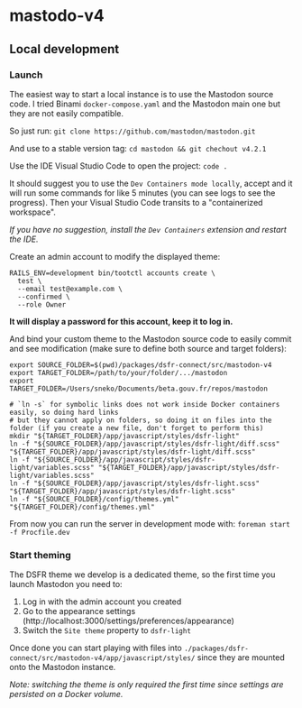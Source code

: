 # mastodo-v4

## Local development

### Launch

The easiest way to start a local instance is to use the Mastodon source code. I tried Binami `docker-compose.yaml` and the Mastodon main one but they are not easily compatible.

So just run:
`git clone https://github.com/mastodon/mastodon.git`

And use to a stable version tag:
`cd mastodon && git chechout v4.2.1`

Use the IDE Visual Studio Code to open the project:
`code .`

It should suggest you to use the `Dev Containers mode locally`, accept and it will run some commands for like 5 minutes (you can see logs to see the progress). Then your Visual Studio Code transits to a "containerized workspace".

_If you have no suggestion, install the `Dev Containers` extension and restart the IDE._

Create an admin account to modify the displayed theme:

```shell
RAILS_ENV=development bin/tootctl accounts create \
  test \
  --email test@example.com \
  --confirmed \
  --role Owner
```

**It will display a password for this account, keep it to log in.**

And bind your custom theme to the Mastodon source code to easily commit and see modification (make sure to define both source and target folders):

```shell
export SOURCE_FOLDER=$(pwd)/packages/dsfr-connect/src/mastodon-v4
export TARGET_FOLDER=/path/to/your/folder/.../mastodon
export TARGET_FOLDER=/Users/sneko/Documents/beta.gouv.fr/repos/mastodon

# `ln -s` for symbolic links does not work inside Docker containers easily, so doing hard links
# but they cannot apply on folders, so doing it on files into the folder (if you create a new file, don't forget to perform this)
mkdir "${TARGET_FOLDER}/app/javascript/styles/dsfr-light"
ln -f "${SOURCE_FOLDER}/app/javascript/styles/dsfr-light/diff.scss" "${TARGET_FOLDER}/app/javascript/styles/dsfr-light/diff.scss"
ln -f "${SOURCE_FOLDER}/app/javascript/styles/dsfr-light/variables.scss" "${TARGET_FOLDER}/app/javascript/styles/dsfr-light/variables.scss"
ln -f "${SOURCE_FOLDER}/app/javascript/styles/dsfr-light.scss" "${TARGET_FOLDER}/app/javascript/styles/dsfr-light.scss"
ln -f "${SOURCE_FOLDER}/config/themes.yml" "${TARGET_FOLDER}/config/themes.yml"
```

From now you can run the server in development mode with:
`foreman start -f Procfile.dev`

### Start theming

The DSFR theme we develop is a dedicated theme, so the first time you launch Mastodon you need to:

1. Log in with the admin account you created
2. Go to the appearance settings (http://localhost:3000/settings/preferences/appearance)
3. Switch the `Site theme` property to `dsfr-light`

Once done you can start playing with files into `./packages/dsfr-connect/src/mastodon-v4/app/javascript/styles/` since they are mounted onto the Mastodon instance.

_Note: switching the theme is only required the first time since settings are persisted on a Docker volume._
